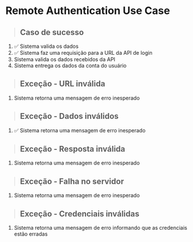 # Remote Authentication Use Case

> ## Caso de sucesso
1. ✅ Sistema valida os dados
2. ✅ Sistema faz uma requisição para a URL da API de login
3.  Sistema valida os dados recebidos da API
4.  Sistema entrega os dados da conta do usuário

> ## Exceção - URL inválida
1.  Sistema retorna uma mensagem de erro inesperado

> ## Exceção - Dados inválidos
1. ✅ Sistema retorna uma mensagem de erro inesperado

> ## Exceção - Resposta inválida
1.  Sistema retorna uma mensagem de erro inesperado

> ## Exceção - Falha no servidor
1.  Sistema retorna uma mensagem de erro inesperado

> ## Exceção - Credenciais inválidas
1.  Sistema retorna uma mensagem de erro informando que as credenciais estão erradas